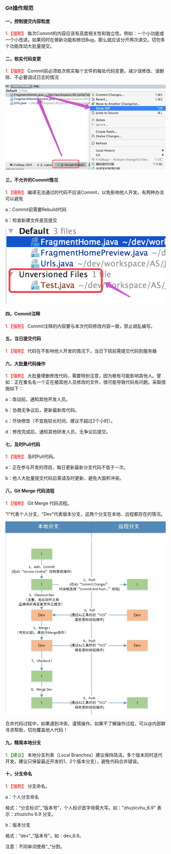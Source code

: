 ### Git操作规范

#### 一，控制提交内容粒度
<font color=red>1.【强制】</font> 每次Commit的内容应该有高度相关性和独立性。例如：一个小功能或一个小改进。如果同时在做新功能和修旧Bug，那么就应该分开两次递交。切勿多个功能改动大批量提交。

#### 二，核实代码变更

<font color=red>1.【强制】</font> Commit前必须依次核实每个文件的每处代码变更。减少误修改、误删除、不必要调试日志的情况

![image-20200407144048065](img/3_1.png)

#### 三，不允许的Commit情况

<font color=red>1.【强制】</font> 编译无法通过的代码不应该Commit，以免影响他人开发。有两种办法可以避免

a：Commit前需要Rebuild代码

b：检查新建文件是否提交

![image-20200407144048065](img/3_2.png)

#### 四，Commit注释

<font color=red>1.【强制】</font> Commit注释的内容要与本次代码修改内容一致，禁止胡乱编写。

#### 五，当日提交代码

<font color=red>1.【强制】</font> 代码在不影响他人开发的情况下，当日下班前需提交代码到服务器

#### 六，大批量代码操作

<font color=red>1.【强制】</font> 大批量增删修改代码，需要特别注意，因为极有可能影响其他人。譬如：正在重名名一个正在被其他人员修改的文件，很可能导致代码有问题。采取措施如下：

a：改动前，通知其他开发人员。

b：协商无争议后，更新最新库代码。

c：尽快修改（不宜拖较长时间，建议不超过2个小时）。

d：修改完成后，通知其他研发人员，无争议后提交。

#### 七，及时Pull代码

<font color=red>1.【强制】</font> 及时Pull代码。

a：正在参与开发的项目，每日更新最新分支代码不低于一次。

b：他人大批量提交代码后需请及时更新，避免大面积冲突。

#### 八，Git Merge 代码流程

<font color=red>1.【强制】</font> Git Merge 代码流程。

“I“代表个人分支，“Dev”代表版本分支，这两个分支在本地、远程都存在的情况。

![image-20200407144048065](img/3_3.png)
![image-20200407144048065](img/3_4.png)

合并代码过程中，如果遇到冲突，谨慎操作。如果不了解操作过程，可以@内部群寻求帮助，切勿覆盖他人代码！

#### 九，精简本地分支

<font color=green>1.【建议】</font> 本地分支列表（Local Branches）建议保持简洁。多个版本同时迭代开发，建议只保留最近开发的1、2个版本分支），避免代码合并错误。

#### 十，分支命名

<font color=red>1.【强制】</font> 分支命名。

a：个人分支命名

格式：“分支标识”_“版本号”，个人标识首字母需大写。如："zhuzicvhu_6.9" 表示：zhuzichu  6.9 分支。

b：版本分支

格式：“dev"_"版本号"。如：dev_6.9。

注意：不同单词使用“_”分割。